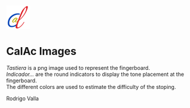 ![Icon](https://github.com/rvalla/CalAc/blob/master/assets/img/icon_64.png)

# CalAc Images

*Tastiera* is a png image used to represent the fingerboard.  
*Indicador...* are the round indicators to display the tone placement at the fingerboard.  
The different colors are used to estimate the difficulty of the stoping.

Rodrigo Valla